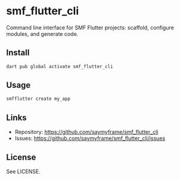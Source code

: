 # smf_flutter_cli

Command line interface for SMF Flutter projects: scaffold, configure modules, and generate code.

## Install
```bash
dart pub global activate smf_flutter_cli
```

## Usage
```bash
smfflutter create my_app
```

## Links
- Repository: https://github.com/saymyframe/smf_flutter_cli
- Issues: https://github.com/saymyframe/smf_flutter_cli/issues

## License
See LICENSE.

